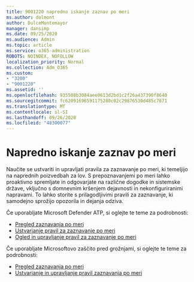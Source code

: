 ```yaml
---
title: 9001220 napredno iskanje zaznav po meri
ms.author: dolmont
author: DulceMontemayor
manager: dansimp
ms.date: 09/25/2020
ms.audience: Admin
ms.topic: article
ms.service: o365-administration
ROBOTS: NOINDEX, NOFOLLOW
localization_priority: Normal
ms.collection: Adm_O365
ms.custom:
- "3200"
- "9001220"
ms.assetid: ''
ms.openlocfilehash: 935508b3084aee0613d2bd1c2f26a437390f8640
ms.sourcegitcommit: fc62091696591175280c02c29876530d485c7871
ms.translationtype: MT
ms.contentlocale: sl-SI
ms.lasthandoff: 09/26/2020
ms.locfileid: "48300077"
---
```

# <a name="advanced-hunting-custom-detections"></a>Napredno iskanje zaznav po meri

Naučite se ustvariti in upravljati pravila za zaznavanje po meri, ki temeljijo na naprednih poizvedbah za lov. S prepoznavanjemi po meri lahko proaktivno spremljate in odgovarjate na različne dogodke in sistemske države, vključno s domnevnim kršenjem dejavnosti in nekonfiguriranimi napravami. To lahko storite s prilagodljivimi pravili za zaznavanje, ki samodejno sprožijo opozorila in dejanja odziva.
  
Če uporabljate Microsoft Defender ATP, si oglejte te teme za podrobnosti: 
- [Pregled zaznavanja po meri](https://docs.microsoft.com/windows/security/threat-protection/microsoft-defender-atp/overview-custom-detections)
- [Ustvarjanje pravil za zaznavanje po meri](https://docs.microsoft.com/windows/security/threat-protection/microsoft-defender-atp/custom-detection-rules)
- [Ogled in upravljanje pravil za zaznavanje po meri](https://docs.microsoft.com/windows/security/threat-protection/microsoft-defender-atp/custom-detections-manage)

Če uporabljate Microsoftovo zaščito pred grožnjami, si oglejte te teme za podrobnosti: 
- [Pregled zaznavanja po meri](https://docs.microsoft.com/microsoft-365/security/mtp/custom-detections-overview)
- [Ustvarjanje in upravljanje pravil zaznavanja po meri](https://docs.microsoft.com/microsoft-365/security/mtp/custom-detection-rules)
